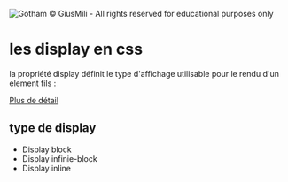 ![Gotham](./asset/Gotham.jpg)
 &copy; GiusMili - All rights reserved for educational purposes only
 # les display en css
 la propriété display définit le type d'affichage utilisable 
 pour le rendu d'un element fils : 

 [Plus de détail](https://developer.mozilla.org/fr/docs/Web/CSS/display)

 ## type de display 
 * Display block
 * Display infinie-block
 * Display inline